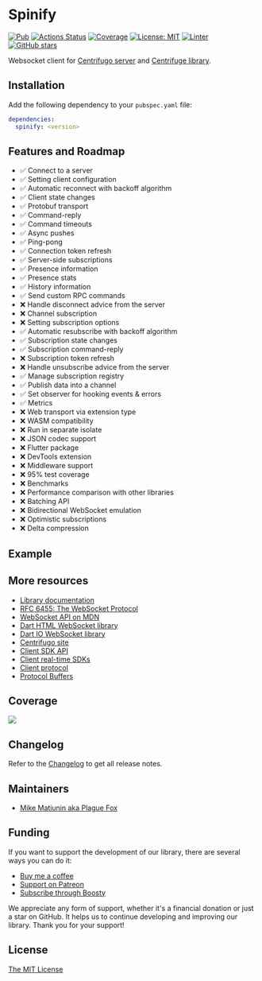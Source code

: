 # Spinify

[![Pub](https://img.shields.io/pub/v/spinify.svg)](https://pub.dev/packages/spinify)
[![Actions Status](https://github.com/PlugFox/spinify/actions/workflows/checkout.yml/badge.svg)](https://github.com/PlugFox/spinify/actions)
[![Coverage](https://codecov.io/gh/PlugFox/spinify/branch/master/graph/badge.svg)](https://codecov.io/gh/PlugFox/spinify)
[![License: MIT](https://img.shields.io/badge/license-MIT-purple.svg)](https://opensource.org/licenses/MIT)
[![Linter](https://img.shields.io/badge/style-linter-40c4ff.svg)](https://pub.dev/packages/linter)
[![GitHub stars](https://img.shields.io/github/stars/plugfox/spinify?style=social)](https://github.com/plugfox/spinify/)

Websocket client for [Centrifugo server](https://github.com/centrifugal/centrifugo) and [Centrifuge library](https://github.com/centrifugal/centrifuge).

## Installation

Add the following dependency to your `pubspec.yaml` file:

```yaml
dependencies:
  spinify: <version>
```

## Features and Roadmap

- ✅ Connect to a server
- ✅ Setting client configuration
- ✅ Automatic reconnect with backoff algorithm
- ✅ Client state changes
- ✅ Protobuf transport
- ✅ Command-reply
- ✅ Command timeouts
- ✅ Async pushes
- ✅ Ping-pong
- ✅ Connection token refresh
- ✅ Server-side subscriptions
- ✅ Presence information
- ✅ Presence stats
- ✅ History information
- ✅ Send custom RPC commands
- ❌ Handle disconnect advice from the server
- ❌ Channel subscription
- ❌ Setting subscription options
- ✅ Automatic resubscribe with backoff algorithm
- ✅ Subscription state changes
- ✅ Subscription command-reply
- ❌ Subscription token refresh
- ❌ Handle unsubscribe advice from the server
- ✅ Manage subscription registry
- ✅ Publish data into a channel
- ✅ Set observer for hooking events & errors
- ✅ Metrics
- ❌ Web transport via extension type
- ❌ WASM compatibility
- ❌ Run in separate isolate
- ❌ JSON codec support
- ❌ Flutter package
- ❌ DevTools extension
- ❌ Middleware support
- ❌ 95% test coverage
- ❌ Benchmarks
- ❌ Performance comparison with other libraries
- ❌ Batching API
- ❌ Bidirectional WebSocket emulation
- ❌ Optimistic subscriptions
- ❌ Delta compression

## Example

## More resources

- [Library documentation](https://pub.dev/documentation/spinify/latest/)
- [RFC 6455: The WebSocket Protocol](https://tools.ietf.org/html/rfc6455)
- [WebSocket API on MDN](https://developer.mozilla.org/en-US/docs/Web/API/WebSockets_API)
- [Dart HTML WebSocket library](https://api.dart.dev/stable/dart-html/WebSocket-class.html)
- [Dart IO WebSocket library](https://api.dart.dev/stable/dart-io/WebSocket-class.html)
- [Centrifugo site](https://centrifugal.dev/)
- [Client SDK API](https://centrifugal.dev/docs/transports/client_api)
- [Client real-time SDKs](https://centrifugal.dev/docs/transports/client_sdk)
- [Client protocol](https://centrifugal.dev/docs/transports/client_protocol)
- [Protocol Buffers](https://protobuf.dev/)

## Coverage

[![](https://codecov.io/gh/PlugFox/spinify/branch/master/graphs/sunburst.svg)](https://codecov.io/gh/PlugFox/spinify/branch/master)

## Changelog

Refer to the [Changelog](https://github.com/PlugFox/spinify/blob/master/CHANGELOG.md) to get all release notes.

## Maintainers

- [Mike Matiunin aka Plague Fox](https://plugfox.dev)

## Funding

If you want to support the development of our library, there are several ways you can do it:

- [Buy me a coffee](https://www.buymeacoffee.com/plugfox)
- [Support on Patreon](https://www.patreon.com/plugfox)
- [Subscribe through Boosty](https://boosty.to/plugfox)

We appreciate any form of support, whether it's a financial donation or just a star on GitHub. It helps us to continue developing and improving our library. Thank you for your support!

## License

[The MIT License](https://opensource.org/licenses/MIT)
